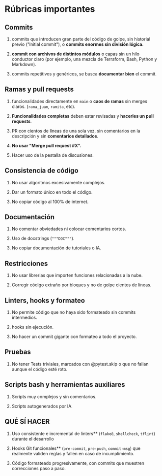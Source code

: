 # Rúbricas importantes

## Commits

1. commits que introducen gran parte del código de golpe, sin historial previo ("Initial commit"), o **commits enormes sin división lógica**.

2. **commit con archivos de distintos módulos** o capas sin un hilo conductor claro (por ejemplo, una mezcla de Terraform, Bash, Python y Markdown).

3. commits repetitivos y genéricos, se busca **documentar bien** el commit.

## Ramas y pull requests

1. funcionalidades directamente en `main` o **caos de ramas** sin merges claros. (`rama_juan`, `ramita`, etc).

2. **Funcionalidades completas** deben estar revisadas y **hacerles un pull requests**.

3. PR con cientos de líneas de una sola vez, sin comentarios en la descripción y sin **comentarios detallados**.

4. **No usar "Merge pull request #X".**

5. Hacer uso de la pestalla de discusiones.

## Consistencia de código

1. No usar algoritmos excesivamente complejos.

2. Dar un formato único en todo el código.

3. No copiar código al 100% de internet.

## Documentación

1. No comentar obviedades ni colocar comentarios cortos.

2. Uso de docstrings (`"""DOC"""`).

3. No copiar documentación de tutoriales o IA.

## Restricciones

1. No usar librerias que importen funciones relacionadas a la nube.

2. Corregir código extraño por bloques y no de golpe cientos de lineas.

## Linters, hooks y formateo

1. No permite código que no haya sido formateado sin commits intermedios.

2. hooks sin ejecución.

3. No hacer un commit gigante con formateo a todo el proyecto.

## Pruebas

1. No tener Tests triviales, marcados con @pytest.skip o que no fallan aunque el código esté roto.

## Scripts bash y herramientas auxiliares

1. Scripts muy complejos y sin comentarios.

2. Scripts autogenerados por IA.

## QUÉ SÍ HACER

1. Uso consistente e incremental de linters** (`flake8`, `shellcheck`, `tflint`) durante el desarrollo

2. Hooks Git funcionales** (`pre-commit`, `pre-push`, `commit-msg`) que realmente validen reglas y fallen en caso de incumplimiento.

3. Código formateado progresivamente, con commits que muestren correcciones paso a paso.
